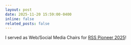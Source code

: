```yaml
---
layout: post
date: 2025-11-20 15:59:00-0400
inline: false
related_posts: false
---
```


I served as Web/Social Media Chairs for [RSS Pioneer 2025](https://sites.google.com/view/rsspioneers2025/home)!